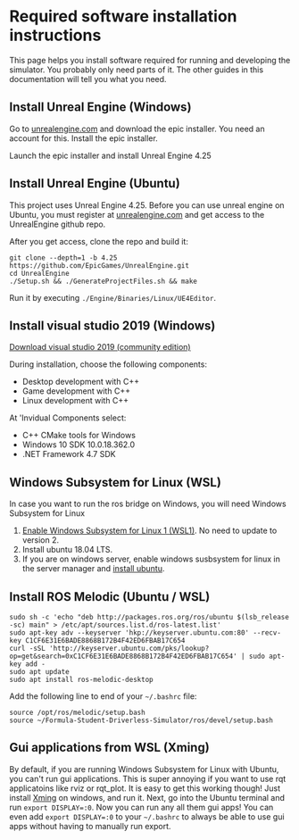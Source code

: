 # Required software installation instructions

This page helps you install software required for running and developing the simulator.
You probably only need parts of it.
The other guides in this documentation will tell you what you need.

## Install Unreal Engine (Windows)
Go to [unrealengine.com](https://www.unrealengine.com/) and download the epic installer.
You need an account for this.
Install the epic installer.

Launch the epic installer and install Unreal Engine 4.25

## Install Unreal Engine (Ubuntu)
This project uses Unreal Engine 4.25.
Before you can use unreal engine on Ubuntu, you must register at [unrealengine.com](https://www.unrealengine.com/) and get access to the UnrealEngine github repo.

After you get access, clone the repo and build it:
```
git clone --depth=1 -b 4.25 https://github.com/EpicGames/UnrealEngine.git
cd UnrealEngine	
./Setup.sh && ./GenerateProjectFiles.sh && make	
```

Run it by executing `./Engine/Binaries/Linux/UE4Editor`.

## Install visual studio 2019 (Windows)
[Download visual studio 2019 (community edition)](https://visualstudio.microsoft.com/vs/)

During installation, choose the following components:

* Desktop development with C++
* Game development with C++
* Linux development with C++

At 'Invidual Components select:

* C++ CMake tools for Windows
* Windows 10 SDK 10.0.18.362.0
* .NET Framework 4.7 SDK

## Windows Subsystem for Linux (WSL)

In case you want to run the ros bridge on Windows, you will need Windows Subsystem for Linux

1. [Enable Windows Subsystem for Linux 1 (WSL1)](https://docs.microsoft.com/en-us/windows/wsl/install-win10). No need to update to version 2.
2. Install ubuntu 18.04 LTS.
3. If you are on windows server, enable windows susbsystem for linux in the server manager and [install ubuntu](https://docs.microsoft.com/en-us/windows/wsl/install-on-server#download-a-linux-distribution).


## Install ROS Melodic (Ubuntu / WSL)

```
sudo sh -c 'echo "deb http://packages.ros.org/ros/ubuntu $(lsb_release -sc) main" > /etc/apt/sources.list.d/ros-latest.list'
sudo apt-key adv --keyserver 'hkp://keyserver.ubuntu.com:80' --recv-key C1CF6E31E6BADE8868B172B4F42ED6FBAB17C654
curl -sSL 'http://keyserver.ubuntu.com/pks/lookup?op=get&search=0xC1CF6E31E6BADE8868B172B4F42ED6FBAB17C654' | sudo apt-key add -
sudo apt update
sudo apt install ros-melodic-desktop
```

Add the following line to end of your `~/.bashrc` file:
```
source /opt/ros/melodic/setup.bash
source ~/Formula-Student-Driverless-Simulator/ros/devel/setup.bash
```

## Gui applications from WSL (Xming)
By default, if you are running Windows Subsystem for Linux with Ubuntu, you can't run gui applications.
This is super annoying if you want to use rqt applicatoins like rviz or rqt_plot.
It is easy to get this working though!
Just install [Xming](https://sourceforge.net/projects/xming/) on windows, and run it.
Next, go into the Ubuntu terminal and run `export DISPLAY=:0`.
Now you can run any all them gui apps!
You can even add `export DISPLAY=:0` to your `~/.bashrc` to always be able to use gui apps without having to manually run export.